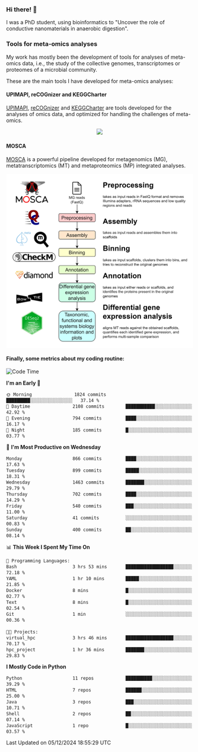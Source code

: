 ### Hi there! 👋

I was a PhD student, using bioinformatics to "Uncover the role of conductive nanomaterials in anaerobic digestion".

### Tools for meta-omics analyses

My work has mostly been the development of tools for analyses of meta-omics data, i.e., the study of the collective genomes, transcriptomes or proteomes of a microbial community.

These are the main tools I have developed for meta-omics analyses:

#### UPIMAPI, reCOGnizer and KEGGCharter

[UPIMAPI](https://github.com/iquasere/UPIMAPI), [reCOGnizer](https://github.com/iquasere/reCOGnizer) and [KEGGCharter](https://github.com/iquasere/KEGGCharter) are tools developed for the analyses of omics data, and optimized for handling the challenges of meta-omics.

<p align="center">
    <img src="assets/annotation_paper.png">
</p>

#### MOSCA

[MOSCA](https://github.com/iquasere/MOSCA) is a powerful pipeline developed for metagenomics (MG), metatranscriptomics (MT) and metaproteomics (MP) integrated analyses.

<p align="center">
    <img src="assets/mosca_workflow.png" align="center" width="700">
</p>


#### Finally, some metrics about my coding routine:

<!--START_SECTION:waka-->
![Code Time](http://img.shields.io/badge/Code%20Time-885%20hrs%2057%20mins-blue)

**I'm an Early 🐤** 

```text
🌞 Morning                1824 commits        █████████░░░░░░░░░░░░░░░░   37.14 % 
🌆 Daytime                2108 commits        ███████████░░░░░░░░░░░░░░   42.92 % 
🌃 Evening                794 commits         ████░░░░░░░░░░░░░░░░░░░░░   16.17 % 
🌙 Night                  185 commits         █░░░░░░░░░░░░░░░░░░░░░░░░   03.77 % 
```
📅 **I'm Most Productive on Wednesday** 

```text
Monday                   866 commits         ████░░░░░░░░░░░░░░░░░░░░░   17.63 % 
Tuesday                  899 commits         █████░░░░░░░░░░░░░░░░░░░░   18.31 % 
Wednesday                1463 commits        ███████░░░░░░░░░░░░░░░░░░   29.79 % 
Thursday                 702 commits         ████░░░░░░░░░░░░░░░░░░░░░   14.29 % 
Friday                   540 commits         ███░░░░░░░░░░░░░░░░░░░░░░   11.00 % 
Saturday                 41 commits          ░░░░░░░░░░░░░░░░░░░░░░░░░   00.83 % 
Sunday                   400 commits         ██░░░░░░░░░░░░░░░░░░░░░░░   08.14 % 
```


📊 **This Week I Spent My Time On** 

```text
💬 Programming Languages: 
Bash                     3 hrs 53 mins       ██████████████████░░░░░░░   72.18 % 
YAML                     1 hr 10 mins        █████░░░░░░░░░░░░░░░░░░░░   21.85 % 
Docker                   8 mins              █░░░░░░░░░░░░░░░░░░░░░░░░   02.77 % 
Text                     8 mins              █░░░░░░░░░░░░░░░░░░░░░░░░   02.54 % 
Git                      1 min               ░░░░░░░░░░░░░░░░░░░░░░░░░   00.36 % 

🐱‍💻 Projects: 
virtual_hpc              3 hrs 46 mins       ██████████████████░░░░░░░   70.17 % 
hpc_project              1 hr 36 mins        ███████░░░░░░░░░░░░░░░░░░   29.83 % 
```

**I Mostly Code in Python** 

```text
Python                   11 repos            ██████████░░░░░░░░░░░░░░░   39.29 % 
HTML                     7 repos             ██████░░░░░░░░░░░░░░░░░░░   25.00 % 
Java                     3 repos             ███░░░░░░░░░░░░░░░░░░░░░░   10.71 % 
Shell                    2 repos             ██░░░░░░░░░░░░░░░░░░░░░░░   07.14 % 
JavaScript               1 repo              █░░░░░░░░░░░░░░░░░░░░░░░░   03.57 % 
```




 Last Updated on 05/12/2024 18:55:29 UTC
<!--END_SECTION:waka-->
